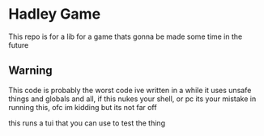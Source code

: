 # Hadley Game

This repo is for a lib for a game thats gonna be made some time in the future

## Warning

This code is probably the worst code ive written in a while
it uses unsafe things and globals and all, if this nukes your shell, or pc its your mistake in running this, ofc im kidding but its not far off

this runs a tui that you can use to test the thing

